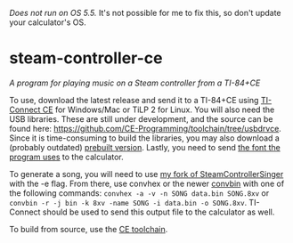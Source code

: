 *Does not run on OS 5.5.* It's not possible for me to fix this, so don't update your calculator's OS.

# steam-controller-ce
*A program for playing music on a Steam controller from a TI-84+CE*

To use, download the latest release and send it to a TI-84+CE using 
[TI-Connect CE](https://education.ti.com/en/products/computer-software/ti-connect-ce-sw) for Windows/Mac or TiLP 2 for Linux.
You will also need the USB libraries. These are still under development, and the source can be found here:
https://github.com/CE-Programming/toolchain/tree/usbdrvce.
Since it is time-consuming to build the libraries, you may also download a (probably outdated) [prebuilt version](https://commandblockguy.xyz/downloads/usblibs.8xg).
Lastly, you need to send [the font the program uses](https://commandblockguy.xyz/downloads/Gohufont.8xv) to the calculator.

To generate a song, you will need to use [my fork of SteamControllerSinger](https://github.com/commandblockguy/SteamControllerSinger) with the -e flag.
From there, use convhex or the newer [convbin](https://github.com/mateoconlechuga/convbin/releases) with one of the following commands:
`convhex -a -v -n SONG data.bin SONG.8xv` or `convbin -r -j bin -k 8xv -name SONG -i data.bin -o SONG.8xv`.
TI-Connect should be used to send this output file to the calculator as well.

To build from source, use the [CE toolchain](https://github.com/CE-Programming/toolchain/tree/usbdrvce).
